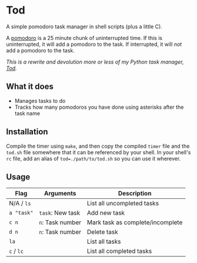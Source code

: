 # Tod

A simple pomodoro task manager in shell scripts (plus a little C).

A [pomodoro](https://en.wikipedia.org/wiki/Pomodoro_Technique) is a 25 minute chunk of uninterrupted time. If this is uninterrupted, it will add a pomodoro to the task. If interrupted, it will *not* add a pomodoro to the task.

*This is a rewrite and devolution more or less of my Python task manager, [Tod](https://github.com/milofultz/tod).*

## What it does

* Manages tasks to do
* Tracks how many pomodoros you have done using asterisks after the task name

## Installation

Compile the timer using `make`, and then copy the compiled `timer` file and the `tod.sh` file somewhere that it can be referenced by your shell. In your shell's `rc` file, add an alias of `tod=./path/to/tod.sh` so you can use it wherever.

## Usage

Flag | Arguments | Description
--- | --- | ---
N/A / `ls` | | List all uncompleted tasks
`a "task"` | `task`: New task | Add new task
`c n` | `n`: Task number | Mark task as complete/incomplete
`d n` | `n`: Task number | Delete task
`la` | | List all tasks
`c` / `lc` | | List all completed tasks

